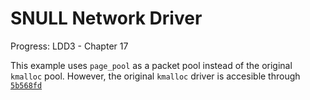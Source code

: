 # SNULL Network Driver

Progress: LDD3 - Chapter 17

This example uses `page_pool` as a packet pool instead of the original `kmalloc`
pool. However, the original `kmalloc` driver is accesible through [`5b568fd`](https://github.com/jalalmostafa/ldd3/tree/5b568fd1a741157bb86ec5bd9de13ca6654abfa8)
